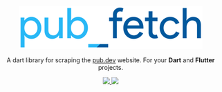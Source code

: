 <p align="center"><img src="./pub_fetch.png"></p>

<p align="center">A dart library for scraping the <a href="https://pub.dev">pub.dev</a> website. For your <strong>Dart</strong> and <strong>Flutter</strong> projects.</p>

<p align="center">
<a href="https://github.com/xamantra/pub_fetch/actions?query=workflow%3ACI">
  <img src="https://github.com/xamantra/pub_fetch/workflows/CI/badge.svg?branch=master">
</a>
<a href="https://codecov.io/gh/xamantra/pub_fetch">
  <img src="https://codecov.io/gh/xamantra/pub_fetch/branch/master/graph/badge.svg?token=37RCTG3MBB" />
</a>
</p>